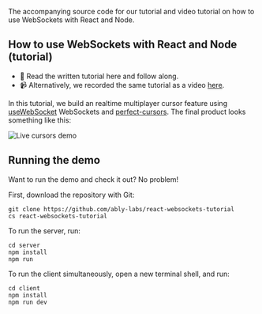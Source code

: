 The accompanying source code for our tutorial and video tutorial on how to use WebSockets with React and Node.

## How to use WebSockets with React and Node  (tutorial)

- 📝 Read the written tutorial here and follow along.
- 📹 Alternatively, we recorded the same tutorial as a video [here](https://youtu.be/4Uwq0xB30JE).

In this tutorial, we build an realtime multiplayer cursor feature using [useWebSocket](https://github.com/robtaussig/react-use-websocket) WebSockets and [perfect-cursors](https://github.com/steveruizok/perfect-cursors). The final product looks something like this:

![Live cursors demo](./media/demo.gif)

## Running the demo
Want to run the demo and check it out? No problem!

First, download the repository with Git:

```
git clone https://github.com/ably-labs/react-websockets-tutorial
cs react-websockets-tutorial
```

To run the server, run:

```
cd server
npm install
npm run
```

To run the client simultaneously, open a new terminal shell, and run:

```
cd client
npm install
npm run dev
```